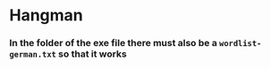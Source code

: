 # Hangman
### In the folder of the exe file there must also be a `wordlist-german.txt` so that it works
